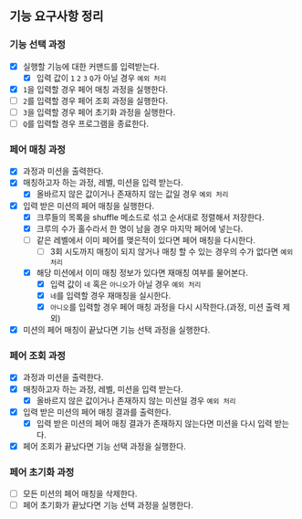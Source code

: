 ## 기능 요구사항 정리

### 기능 선택 과정

- [x] 실행할 기능에 대한 커맨드를 입력받는다.
  - [x] 입력 값이 `1` `2` `3` `Q`가 아닐 경우 `예외 처리`
- [x] `1`을 입력할 경우 페어 매칭 과정을 실행한다.
- [ ] `2`를 입력할 경우 페어 조회 과정을 실행한다.
- [ ] `3`을 입력할 경우 페어 초기화 과정을 실행한다.
- [ ] `Q`를 입력할 경우 프로그램을 종료한다.

### 페어 매칭 과정

- [x] 과정과 미션을 출력한다.
- [x] 매칭하고자 하는 과정, 레벨, 미션을 입력 받는다.
  - [x] 올바르지 않은 값이거나 존재하지 않는 값일 경우 `예외 처리`
- [x] 입력 받은 미션의 페어 매칭을 실행한다.
  - [x] 크루들의 목록을 shuffle 메소드로 섞고 순서대로 정렬해서 저장한다.
  - [x] 크루의 수가 홀수라서 한 명이 남을 경우 마지막 페어에 넣는다.
  - [ ] 같은 레벨에서 이미 페어를 맺은적이 있다면 페어 매칭을 다시한다.
    - [ ] 3회 시도까지 매칭이 되지 않거나 매칭 할 수 있는 경우의 수가 없다면 `예외 처리`
  - [x] 해당 미션에서 이미 매칭 정보가 있다면 재매칭 여부를 물어본다.
    - [x] 입력 값이 `네` 혹은 `아니오`가 아닐 경우 `예외 처리`
    - [x] `네`를 입력할 경우 재매칭을 실시한다.
    - [x] `아니오`를 입력할 경우 페어 매칭 과정을 다시 시작한다.(과정, 미션 출력 제외)
- [x] 미션의 페어 매칭이 끝났다면 기능 선택 과정을 실행한다.

### 페어 조회 과정

- [x] 과정과 미션을 출력한다.
- [x] 매칭하고자 하는 과정, 레벨, 미션을 입력 받는다.
  - [x] 올바르지 않은 값이거나 존재하지 않는 미션일 경우 `예외 처리`
- [x] 입력 받은 미션의 페어 매칭 결과를 출력한다.
  - [x] 입력 받은 미션의 페어 매칭 결과가 존재하지 않는다면 미션을 다시 입력 받는다.
- [x] 페어 조회가 끝났다면 기능 선택 과정을 실행한다.

### 페어 초기화 과정

- [ ] 모든 미션의 페어 매칭을 삭제한다.
- [ ] 페어 초기화가 끝났다면 기능 선택 과정을 실행한다.
